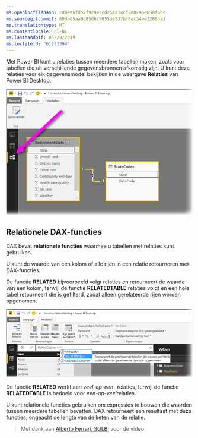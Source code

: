 ```yaml
---
ms.openlocfilehash: cd6ea6fd52f929e2cd254214cf0e8c96e858f6c2
ms.sourcegitcommit: 60dad5aa0d85db790553e537bf8ac34ee3289ba3
ms.translationtype: MT
ms.contentlocale: nl-NL
ms.lasthandoff: 05/29/2019
ms.locfileid: "61273394"
---
```

Met Power BI kunt u relaties tussen meerdere tabellen maken, zoals voor tabellen die uit verschillende gegevensbronnen afkomstig zijn. U kunt deze relaties voor elk gegevensmodel bekijken in de weergave **Relaties** van Power BI Desktop.

![](media/7-5-table-relationships-and-dax/dax-relationships_1.png)

## <a name="dax-relational-functions"></a>Relationele DAX-functies
DAX bevat **relationele functies** waarmee u tabellen met relaties kunt gebruiken.

U kunt de waarde van een kolom of alle rijen in een relatie retourneren met DAX-functies.

De functie **RELATED** bijvoorbeeld volgt relaties en retourneert de waarde van een kolom, terwijl de functie **RELATEDTABLE** relaties volgt en een hele tabel retourneert die is gefilterd, zodat alleen gerelateerde rijen worden opgenomen.

![](media/7-5-table-relationships-and-dax/dax-relationships_2.png)

De functie **RELATED** werkt aan *veel-op-een-* relaties, terwijl de functie **RELATEDTABLE** is bedoeld voor *een-op-veel*relaties.

U kunt relationele functies gebruiken om expressies te bouwen die waarden tussen meerdere tabellen bevatten. DAX retourneert een resultaat met deze functies, ongeacht de lengte van de keten van de relatie.

> Met dank aan [Alberto Ferrari, SQLBI](http://www.sqlbi.com/learning-dax) voor de video
> 
> 

